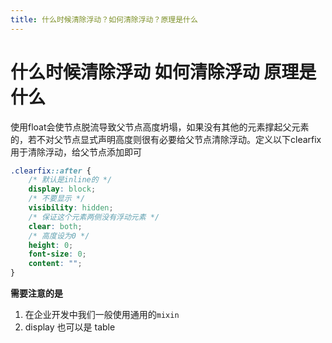 ```yaml
---
title: 什么时候清除浮动？如何清除浮动？原理是什么
---
```


# 什么时候清除浮动 如何清除浮动 原理是什么

使用float会使节点脱流导致父节点高度坍塌，如果没有其他的元素撑起父元素的，若不对父节点显式声明高度则很有必要给父节点清除浮动。定义以下clearfix用于清除浮动，给父节点添加即可

```css
.clearfix::after {
    /* 默认是inline的 */
    display: block;
    /* 不要显示 */
    visibility: hidden;
    /* 保证这个元素两侧没有浮动元素 */
    clear: both;
    /* 高度设为0 */
    height: 0;
    font-size: 0;
    content: "";
}
```

**需要注意的是**

1. 在企业开发中我们一般使用通用的`mixin`
2. display 也可以是 table